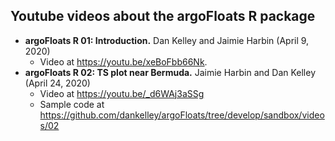 ## Youtube videos about the argoFloats R package

* **argoFloats R 01: Introduction.** Dan Kelley and Jaimie Harbin (April 9, 2020)
    - Video at https://youtu.be/xeBoFbb66Nk.
* **argoFloats R 02: TS plot near Bermuda.** Jaimie Harbin and Dan Kelley (April 24, 2020)
    - Video at https://youtu.be/_d6WAj3aSSg
    - Sample code at https://github.com/dankelley/argoFloats/tree/develop/sandbox/videos/02
